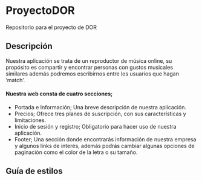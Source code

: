 # ProyectoDOR
Repositorio para el proyecto de DOR

## Descripción

Nuestra aplicación se trata de un reproductor de música online, su propósito es compartir y encontrar personas con  gustos musicales similares además podremos escribirnos entre los usuarios que hagan ‘match’.

#### Nuestra web consta de cuatro secciones;

- Portada e Información; Una breve descripción de nuestra aplicación.
- Precios; Ofrece tres planes de suscripción, con sus características y limitaciones.
- Inicio de sesión y registro; Obligatorio para hacer uso de nuestra aplicación.
- Footer; Una sección donde encontrarás información de nuestra empresa y algunos links de interés, además podrás cambiar algunas opciones de paginación como el color de la letra o su tamaño.

## Guía de estilos
